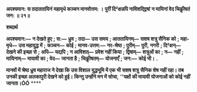 **अपश्यमान: स तदाततायिनं** **महामृधे कञ्चन मानवोत्तम: ।** **पुरीं दि²क्षन्नपि नाविशदि्द्वषां** **न मायिनां वेद चिकीॢषतं जन: ॥ २१॥** 

**शब्दार्थ** 

**अपश्यमान:—** **न देखते हुए** **; स:—** **ध्रुव** **; तदा—** **उस समय** **; आततायिनम्—** **सशष शत्रु सैनिक को** **; महा-मृधे—** **उस महायुद्ध में** **;** **कञ्चन—** **कोई** **; मानव-उत्तम:—** **नर-श्रेष्ठ** **; पुरीम्—** **पुरी, नगरी** **; दि²क्षन्—** **देखने की इच्छा से** **; अपि—** **यद्यपि** **; न आविशत्—** **प्रवेश नहीं किया** **; द्विषाम्—** **शत्रुओं का** **; न—** **नहीं** **; मायिनाम्—** **मायावी का** **; वेद—** **जानता है** **; चिकीॢषतम्—** **योजनाएँ** **; जन:—** **कोई भी।** **.** 

**मानवों में श्रेष्ठ ध्रुव महाराज ने देखा कि उस विशाल युद्धभूमि में एक भी सशष शत्रु** **सैनिक शेष नहीं रहा। तब उनकी इच्छा अलकापुरी देखने को हुई। किन्तु उन्होंने मन में सोचा,** **''यक्षों की मायावी योजनाओं को कोई नहीं जानता।ÓÓ** **** 